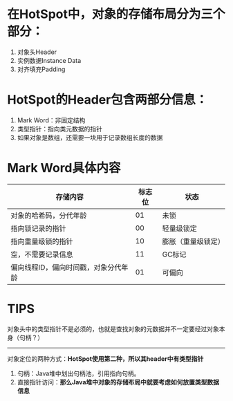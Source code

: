 # 在HotSpot中，对象的存储布局分为三个部分：
1. 对象头Header
2. 实例数据Instance Data
3. 对齐填充Padding


# HotSpot的Header包含两部分信息：
1. Mark Word：非固定结构
2. 类型指针：指向类元数据的指针
3. 如果对象是数组，还需要一块用于记录数组长度的数据


# Mark Word具体内容

|存储内容|标志位|状态|
|--|--|--|
|对象的哈希码，分代年龄|01|未锁|
|指向锁记录的指针|00|轻量级锁定|
|指向重量级锁的指针|10|膨胀（重量级锁定）|
|空，不需要记录信息|11|GC标记|
|偏向线程ID，偏向时间戳，对象分代年龄|01|可偏向|


# TIPS

对象头中的类型指针不是必须的，也就是查找对象的元数据并不一定要经过对象本身（句柄？）

* * * 

对象定位的两种方式：**HotSpot使用第二种，所以其header中有类型指针**
1. 句柄：Java堆中划出句柄池，引用指向句柄。
2. 直接指针访问：**那么Java堆中对象的存储布局中就要考虑如何放置类型数据信息**